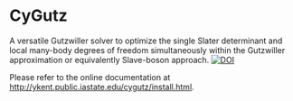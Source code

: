 CyGutz
======

A versatile Gutzwiller solver to optimize the single Slater determinant 
and local many-body degrees of freedom simultaneously within the Gutzwiller approximation or equivalently Slave-boson approach.
[![DOI](https://zenodo.org/badge/doi/10.5281/zenodo.14076.svg)](http://dx.doi.org/10.5281/zenodo.14076)

Please refer to the online documentation at 
http://ykent.public.iastate.edu/cygutz/install.html.
